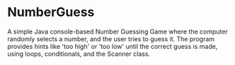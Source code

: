 # NumberGuess
A simple Java console-based Number Guessing Game where the computer randomly selects a number, and the user tries to guess it. The program provides hints like 'too high' or 'too low' until the correct guess is made, using loops, conditionals, and the Scanner class.
